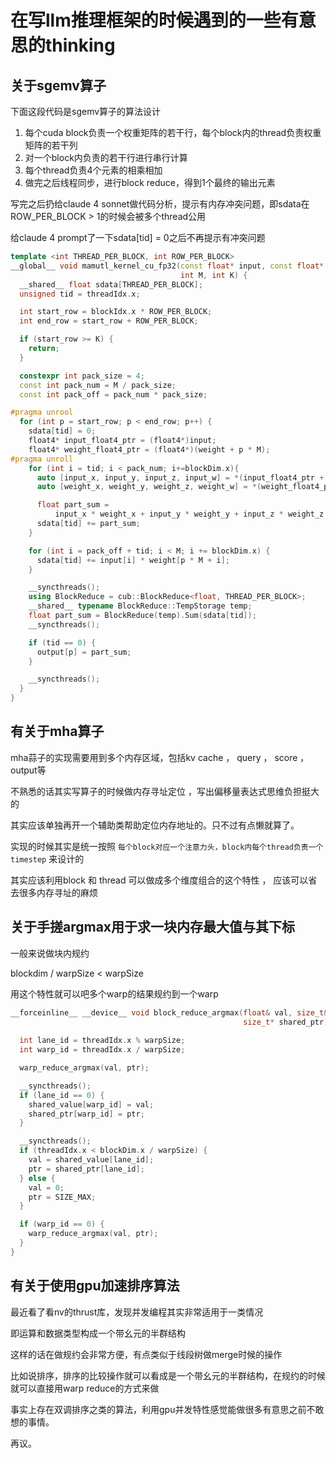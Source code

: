 # 在写llm推理框架的时候遇到的一些有意思的thinking

## 关于sgemv算子

下面这段代码是sgemv算子的算法设计

1. 每个cuda block负责一个权重矩阵的若干行，每个block内的thread负责权重矩阵的若干列
2. 对一个block内负责的若干行进行串行计算
3. 每个thread负责4个元素的相乘相加
4. 做完之后线程同步，进行block reduce，得到1个最终的输出元素

写完之后扔给claude 4 sonnet做代码分析，提示有内存冲突问题，即sdata在ROW_PER_BLOCK > 1的时候会被多个thread公用

给claude 4 prompt了一下sdata[tid] = 0之后不再提示有冲突问题

```cpp
template <int THREAD_PER_BLOCK, int ROW_PER_BLOCK>
__global__ void mamutl_kernel_cu_fp32(const float* input, const float* weight, float* output,
                                      int M, int K) {
  __shared__ float sdata[THREAD_PER_BLOCK];
  unsigned tid = threadIdx.x;

  int start_row = blockIdx.x * ROW_PER_BLOCK;
  int end_row = start_row + ROW_PER_BLOCK;

  if (start_row >= K) {
    return;
  }

  constexpr int pack_size = 4;
  const int pack_num = M / pack_size;
  const int pack_off = pack_num * pack_size;

#pragma unrool
  for (int p = start_row; p < end_row; p++) {
    sdata[tid] = 0;
    float4* input_float4_ptr = (float4*)input;
    float4* weight_float4_ptr = (float4*)(weight + p * M);
#pragma unroll
    for (int i = tid; i < pack_num; i+=blockDim.x){
      auto [input_x, input_y, input_z, input_w] = *(input_float4_ptr + i);
      auto [weight_x, weight_y, weight_z, weight_w] = *(weight_float4_ptr + i);

      float part_sum =
          input_x * weight_x + input_y * weight_y + input_z * weight_z + input_w * weight_w;
      sdata[tid] += part_sum;
    }

    for (int i = pack_off + tid; i < M; i += blockDim.x) {
      sdata[tid] += input[i] * weight[p * M + i];
    }

    __syncthreads();
    using BlockReduce = cub::BlockReduce<float, THREAD_PER_BLOCK>;
    __shared__ typename BlockReduce::TempStorage temp;
    float part_sum = BlockReduce(temp).Sum(sdata[tid]);
    __syncthreads();

    if (tid == 0) {
      output[p] = part_sum;
    }

    __syncthreads();
  }
}
```

## 有关于mha算子

mha蒜子的实现需要用到多个内存区域，包括kv cache ， query ， score ， output等

不熟悉的话其实写算子的时候做内存寻址定位 ，写出偏移量表达式思维负担挺大的

其实应该单独再开一个辅助类帮助定位内存地址的。只不过有点懒就算了。

实现的时候其实是统一按照 `每个block对应一个注意力头，block内每个thread负责一个timestep` 来设计的

其实应该利用block 和 thread 可以做成多个维度组合的这个特性 ， 应该可以省去很多内存寻址的麻烦

## 关于手搓argmax用于求一块内存最大值与其下标

一般来说做块内规约

blockdim / warpSize < warpSize

用这个特性就可以吧多个warp的结果规约到一个warp

```cpp
__forceinline__ __device__ void block_reduce_argmax(float& val, size_t& ptr, float* shared_value,
                                                    size_t* shared_ptr) {
  
  int lane_id = threadIdx.x % warpSize;
  int warp_id = threadIdx.x / warpSize;

  warp_reduce_argmax(val, ptr);

  __syncthreads();
  if (lane_id == 0) {
    shared_value[warp_id] = val;
    shared_ptr[warp_id] = ptr;
  }

  __syncthreads();
  if (threadIdx.x < blockDim.x / warpSize) {
    val = shared_value[lane_id];
    ptr = shared_ptr[lane_id];
  } else {
    val = 0;
    ptr = SIZE_MAX;
  }

  if (warp_id == 0) {
    warp_reduce_argmax(val, ptr);
  }
}
```

## 有关于使用gpu加速排序算法

最近看了看nv的thrust库，发现并发编程其实非常适用于一类情况

即运算和数据类型构成一个带幺元的半群结构

这样的话在做规约会非常方便，有点类似于线段树做merge时候的操作

比如说排序，排序的比较操作就可以看成是一个带幺元的半群结构，在规约的时候就可以直接用warp reduce的方式来做

事实上存在双调排序之类的算法，利用gpu并发特性感觉能做很多有意思之前不敢想的事情。

再议。